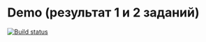 # Demo (результат 1 и 2 заданий)

[![Build status](https://ci.appveyor.com/api/projects/status/qsavy55o1v32vx9h?svg=true)](https://ci.appveyor.com/project/auber1rd1sh/ts)
